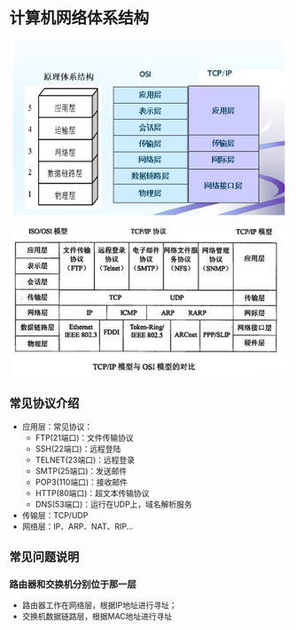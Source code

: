 # 计算机网络体系结构

![img](images/V4Awz.png)

![img](images/V4w0o.png)

## 常见协议介绍

- 应用层：常见协议：
  - FTP(21端口)：文件传输协议
  - SSH(22端口)：远程登陆
  - TELNET(23端口)：远程登录
  - SMTP(25端口)：发送邮件
  - POP3(110端口)：接收邮件
  - HTTP(80端口)：超文本传输协议
  - DNS(53端口)：运行在UDP上，域名解析服务
- 传输层：TCP/UDP
- 网络层：IP、ARP、NAT、RIP...

## 常见问题说明

### 路由器和交换机分别位于那一层

- 路由器工作在网络层，根据IP地址进行寻址；
- 交换机数据链路层，根据MAC地址进行寻址





